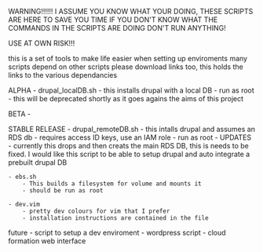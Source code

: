 WARNING!!!!!!
I ASSUME YOU KNOW WHAT YOUR DOING, THESE SCRIPTS ARE HERE TO SAVE YOU TIME IF YOU DON'T KNOW WHAT THE COMMANDS IN THE SCRIPTS ARE DOING DON'T RUN ANYTHING!

USE AT OWN RISK!!!

this is a set of tools to make life easier when setting up enviroments
many scripts depend on other scripts please download links too, this holds
the links to the various dependancies

ALPHA
    - drupal_localDB.sh
        - this installs drupal with a local DB
        - run as root
        - this will be deprecated shortly as it goes agains the aims of this project

BETA
    -

STABLE RELEASE
    - drupal_remoteDB.sh
            - this intalls drupal and assumes an RDS db
            - requires access ID keys, use an IAM role
            - run as root
            - UPDATES
                - currently this drops and then creats the main RDS DB, this is needs to be fixed. I would like this script to be able to setup drupal and auto integrate a prebuilt drupal DB
        
    - ebs.sh
        - This builds a filesystem for volume and mounts it
        - should be run as root

    - dev.vim
        - pretty dev colours for vim that I prefer
        - installation instructions are contained in the file

future
    - script to setup a dev enviroment
    - wordpress script
    - cloud formation web interface
